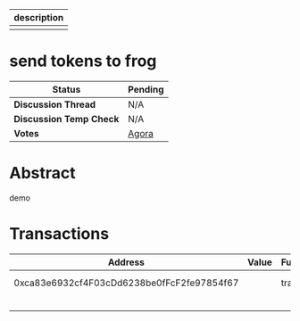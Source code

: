 | description |
| ----------- |
|             |

# send tokens to frog


  | **Status**            | Pending                                                                                                                                      |
  | --------------------- | ------------------------------------------------------------------------------------------------------------------------------------------- |
  | **Discussion Thread** |  N/A                                                                                              |
  | **Discussion Temp Check** |  N/A                                                                                              |
  | **Votes**             | [Agora](https://agora.ensdao.org/proposals/9)                                                                                                                                     |
  

# Abstract 
 demo

# Transactions 
 | Address                                    | Value | Function | Argument | Value      |
| ------------------------------------------ | ----- | -------- | -------- | ---------- |
| 0xca83e6932cf4F03cDd6238be0fFcF2fe97854f67 |       | transfer | to       | go to frog |
|                                            |       |          | amount   | 0          |







